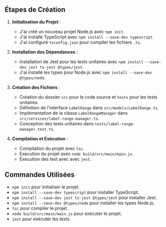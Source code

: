 ## Étapes de Création

1. **Initialisation du Projet** :
   - J'ai créé un nouveau projet Node.js avec `npm init`.
   - J'ai installé TypeScript avec `npm install --save-dev typescript`.
   - J'ai configuré `tsconfig.json` pour compiler les fichiers `.ts`.

2. **Installation des Dépendances** :
   - Installation de Jest pour les tests unitaires avec `npm install --save-dev jest ts-jest @types/jest`.
   - J'ai installé les types pour Node.js avec `npm install --save-dev @types/node`.

3. **Création des Fichiers** :
   - Création du dossier `src` pour le code source et `tests` pour les tests unitaires.
   - Définition de l'interface `LabelRange` dans `src/models/LabelRange.ts`.
   - Implémentation de la classe `LabelRangeManager` dans `src/services/label-range-manager.ts`.
   - Conception des tests unitaires dans `tests/label-range-manager.test.ts`.

4. **Compilation et Exécution** :
   - Compilation du projet avec `tsc`.
   - Execution du projet avec `node build/src/main/main.js`.
   - Execution des test avec avec `jest`.

## Commandes Utilisées

- `npm init` pour initialiser le projet.
- `npm install --save-dev typescript` pour installer TypeScript.
- `npm install --save-dev jest ts-jest @types/jest` pour installer Jest.
- `npm install --save-dev @types/node` pour installer les types Node.js.
- `tsc` pour compiler le projet.
- `node build/src/main/main.js` pour exécuter le projet.
- `jest` pour exécuter les tests.
